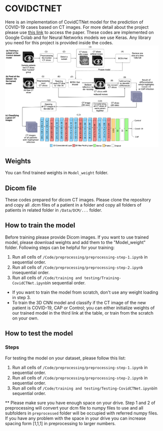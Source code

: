 # COVIDCTNET

Here is an implementation of CovidCTNet model for the prediction of COVID-19 cases based on CT images. 
For more detail about the project please use [this link](https://www.nature.com/articles/s41746-021-00399-3) to access the paper.
These codes are implemented on Google Colab and for Neural Networks models we use Keras. Any library you need for this
project is provided inside the codes.
![Pipeline](/images/image_2020-04-26_14-48-21.png)

## Weights
You can find trained weights in `Model_weight` folder.

## Dicom file

These codes prepared for dicom CT images. Please clone the repository and copy all .dcm files of a patient in a folder and copy all folders of patients
in related folder in `/Data/DCM/...` folder.



## How to train the model
Before training please provide Dicom images. If you want to use trained model, please download weights and add them to the "Model_weight" folder.
Following steps can be helpful for your training:
1.  Run all cells of `/Code/preprocessing/preprocessing-step-1.ipynb` in sequential order.
2.  Run all cells of `/Code/preprocessing/preprocessing-step-2.ipynb` insequential order.
3.  Run all cells of `/Code/training and testing/Training-CovidCTNet.ipynb`in sequential order.

* If you want to train the model from scratch, don't use any weight loading in step 3.
* To train the 3D CNN model and classify if the CT image of the new patient is COVID-19, CAP or Control; you can either initialize weights of our trained model in the third link at the table, or train from the scratch on your own.

## How to test the model
### Steps
For testing the model on your dataset, please follow this list:
1.  Run all cells of `/Code/preprocessing/preprocessing-step-1.ipynb` in sequential order.
2.  Run all cells of `/Code/preprocessing/preprocessing-step-2.ipynb` in sequential order.
3.  Run all cells of `/Code/training and testing/Testing-CovidCTNet.ipynb`in sequential order.


** Please make sure you have enough space on your drive. Step 1 and 2 of preprocessing will convert your dcm file to numpy files to use and
all subfolders in `preprocessed` folder will be occupied with referred numpy files. If you have any problem with the space in your drive you can increase spacing
form [1,1,1] in preprocessing to larger numbers.
